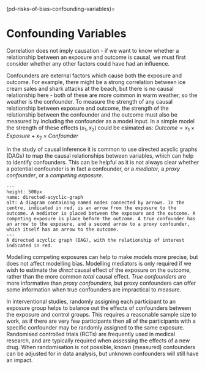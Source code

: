 (pd-risks-of-bias-confounding-variables)=
# Confounding Variables
Correlation does not imply causation - if we want to know whether a relationship between an exposure and outcome is causal, we must first consider whether any other factors could have had an influence.

Confounders are external factors which cause both the exposure and outcome.
For example, there might be a strong correlation between ice cream sales and shark attacks at the beach, but there is no causal relationship here - both of these are more common in warm weather, so the weather is the confounder. 
To measure the strength of any causal relationship between exposure and outcome, the strength of the relationship between the confounder and the outcome must also be measured by including the confounder as a model input. 
In a simple model the strength of these effects ($x_1, x_2$) could be esimated as:
$Outcome = x_1 \times  Exposure  + x_2 \times Confounder$


In the study of causal inference it is common to use directed acyclic graphs (DAGs) to map the causal relationships between variables, which can help to identify confounders. 
This can be helpful as it is not always clear whether a potential confounder is in fact a confounder, or a *mediator*, a *proxy confounder*, or a *competing exposure*. 

```{figure} ../../figures/DirectedAcyclicGraph.png
---
height: 500px
name: directed-acyclic-graph
alt: A diagram containing named nodes connected by arrows. In the centre, indicated in red, is an arrow from the exposure to the outcome. A mediator is placed between the exposure and the outcome. A competing exposure is place before the outcome. A true confounder has an arrow to the exposure, and a second arrow to a proxy confounder, which itself has an arrow to the outcome.
---
A directed acyclic graph (DAG), with the relationship of interest indicated in red. 
```


Modelling competing exposures can help to make models more precise, but does not affect modelling bias. 
Modelling mediators is only required if we wish to estimate the *direct* causal effect of the exposure on the outcome, rather than the more common *total* causal effect. 
*True confounders* are more informative than *proxy confounders*, but proxy confounders can offer some information when true confounders are impractical to measure. 

In interventional studies, randomly assigning each participant to an exposure group helps to balance out the effects of confounders between the exposure and control groups.
This requires a reasonable sample size to work, as if there are very few participants then all of the participants with a specific confounder may be randomly assigned to the same exposure.
Randomised controlled trials (RCTs) are frequently used in medical research, and are typically required when assessing the effects of a new drug. 
When randomisation is not possible, known (measured) confounders can be adjusted for in data analysis, but unknown confounders will still have an impact. 
